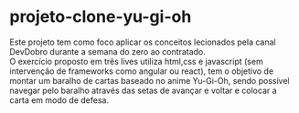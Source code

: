 # projeto-clone-yu-gi-oh
Este projeto tem como foco aplicar os conceitos lecionados pela canal DevDobro durante a semana do zero ao contratado.
<br>O exercício proposto em três lives utiliza html,css e javascript (sem intervenção de frameworks como angular ou react),
tem o objetivo de montar um baralho de cartas baseado no anime Yu-Gi-Oh, sendo possível navegar pelo baralho através das setas de avançar e voltar
e colocar a carta em modo de defesa.